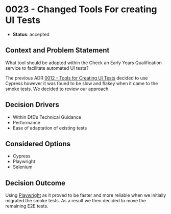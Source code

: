 # 0023 - Changed Tools For creating UI Tests

* **Status**: accepted

## Context and Problem Statement

What tool should be adopted within the Check an Early Years Qualification service to facilitate automated UI tests?

The previous ADR [0012 - Tools for Creating UI Tests](./0012-tools-for-creating-ui-tests.md) decided to use Cypress however it was found to be slow and flakey when it came to the smoke tests. We decided to review our approach.

## Decision Drivers

* Within DfE’s Technical Guidance
* Performance
* Ease of adaptation of existing tests
  
## Considered Options

* Cypress
* Playwright
* Selenium

## Decision Outcome

Using [Playwright](https://playwright.dev/) as it proved to be faster and more reliable when we initially migrated the smoke tests. As a result we then decided to move the remaining E2E tests.
